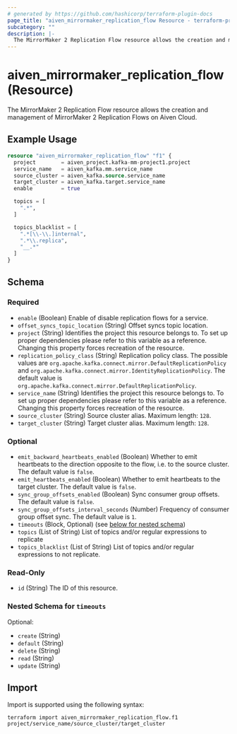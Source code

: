 ```yaml
---
# generated by https://github.com/hashicorp/terraform-plugin-docs
page_title: "aiven_mirrormaker_replication_flow Resource - terraform-provider-aiven"
subcategory: ""
description: |-
  The MirrorMaker 2 Replication Flow resource allows the creation and management of MirrorMaker 2 Replication Flows on Aiven Cloud.
---
```


# aiven_mirrormaker_replication_flow (Resource)

The MirrorMaker 2 Replication Flow resource allows the creation and management of MirrorMaker 2 Replication Flows on Aiven Cloud.

## Example Usage

```terraform
resource "aiven_mirrormaker_replication_flow" "f1" {
  project        = aiven_project.kafka-mm-project1.project
  service_name   = aiven_kafka.mm.service_name
  source_cluster = aiven_kafka.source.service_name
  target_cluster = aiven_kafka.target.service_name
  enable         = true

  topics = [
    ".*",
  ]

  topics_blacklist = [
    ".*[\\-\\.]internal",
    ".*\\.replica",
    "__.*"
  ]
}
```

<!-- schema generated by tfplugindocs -->
## Schema

### Required

- `enable` (Boolean) Enable of disable replication flows for a service.
- `offset_syncs_topic_location` (String) Offset syncs topic location.
- `project` (String) Identifies the project this resource belongs to. To set up proper dependencies please refer to this variable as a reference. Changing this property forces recreation of the resource.
- `replication_policy_class` (String) Replication policy class. The possible values are `org.apache.kafka.connect.mirror.DefaultReplicationPolicy` and `org.apache.kafka.connect.mirror.IdentityReplicationPolicy`. The default value is `org.apache.kafka.connect.mirror.DefaultReplicationPolicy`.
- `service_name` (String) Identifies the project this resource belongs to. To set up proper dependencies please refer to this variable as a reference. Changing this property forces recreation of the resource.
- `source_cluster` (String) Source cluster alias. Maximum length: `128`.
- `target_cluster` (String) Target cluster alias. Maximum length: `128`.

### Optional

- `emit_backward_heartbeats_enabled` (Boolean) Whether to emit heartbeats to the direction opposite to the flow, i.e. to the source cluster. The default value is `false`.
- `emit_heartbeats_enabled` (Boolean) Whether to emit heartbeats to the target cluster. The default value is `false`.
- `sync_group_offsets_enabled` (Boolean) Sync consumer group offsets. The default value is `false`.
- `sync_group_offsets_interval_seconds` (Number) Frequency of consumer group offset sync. The default value is `1`.
- `timeouts` (Block, Optional) (see [below for nested schema](#nestedblock--timeouts))
- `topics` (List of String) List of topics and/or regular expressions to replicate
- `topics_blacklist` (List of String) List of topics and/or regular expressions to not replicate.

### Read-Only

- `id` (String) The ID of this resource.

<a id="nestedblock--timeouts"></a>
### Nested Schema for `timeouts`

Optional:

- `create` (String)
- `default` (String)
- `delete` (String)
- `read` (String)
- `update` (String)

## Import

Import is supported using the following syntax:

```shell
terraform import aiven_mirrormaker_replication_flow.f1 project/service_name/source_cluster/target_cluster
```
